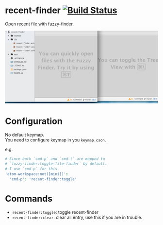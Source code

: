 # recent-finder [![Build Status](https://travis-ci.org/t9md/atom-recent-finder.svg?branch=master)](https://travis-ci.org/t9md/atom-recent-finder)

Open recent file with fuzzy-finder.

![gif](https://raw.githubusercontent.com/t9md/t9md/27c7505aab5668880e8d1c11ec3a1864cc0555ba/img/atom-recent-finder.gif)

# Configuration

No default keymap.  
You need to configure keymap in you `keymap.cson`.  

e.g.

```coffeescript
# Since both `cmd-p` and `cmd-t` are mapped to
# `fuzzy-finder:toggle-file-finder` by default.
# I use `cmd-p` for this.
'atom-workspace:not([mini])':
  'cmd-p': 'recent-finder:toggle'
```

# Commands

* `recent-finder:toggle`: toggle recent-finder
* `recent-finder:clear`: clear all entry, use this if you are in trouble.

